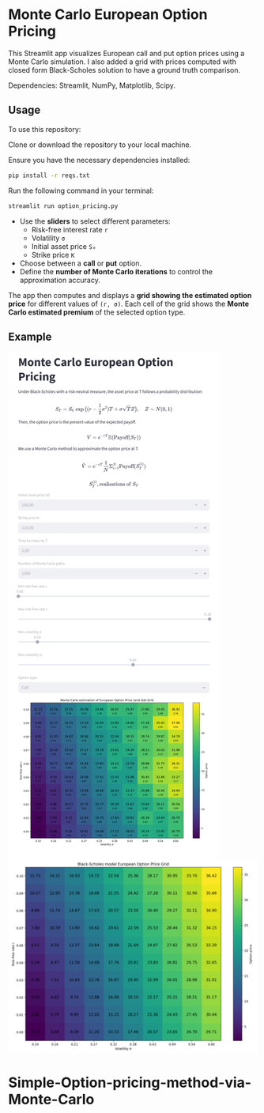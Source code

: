 # Monte Carlo European Option Pricing

This Streamlit app visualizes European call and put option prices using a Monte Carlo simulation. I also added a grid with prices computed with closed form Black-Scholes solution to have a ground truth comparison.

Dependencies: Streamlit, NumPy, Matplotlib, Scipy.

## Usage
To use this repository:

Clone or download the repository to your local machine.

Ensure you have the necessary dependencies installed:
```bash
pip install -r reqs.txt
```

Run the following command in your terminal:
```bash
streamlit run option_pricing.py
```
- Use the **sliders** to select different parameters:  
  - Risk-free interest rate `r`  
  - Volatility `σ`  
  - Initial asset price `S₀`  
  - Strike price `K`  
- Choose between a **call** or **put** option.  
- Define the **number of Monte Carlo iterations** to control the approximation accuracy.

The app then computes and displays a **grid showing the estimated option price** for different values of `(r, σ)`. Each cell of the grid shows the **Monte Carlo estimated premium** of the selected option type.

## Example

![Monte Carlo Option Pricing App](img/img_option_pricing-1.png)
![Monte Carlo Option Pricing App](img/img_option_pricing-2.png)

# Simple-Option-pricing-method-via-Monte-Carlo
